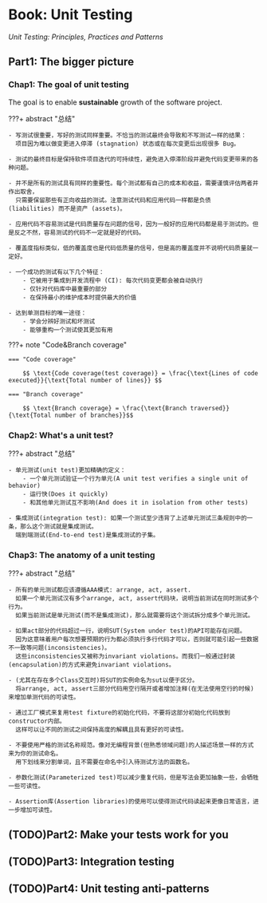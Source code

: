 # Book: Unit Testing

*Unit Testing: Principles, Practices and Patterns*

## Part1: The bigger picture

### Chap1: The goal of unit testing

The goal is to enable **sustainable** growth of the software project.

???+ abstract "总结"

    - 写测试很重要，写好的测试同样重要。不恰当的测试最终会导致和不写测试一样的结果：
      项目因为难以做变更进入停滞 (stagnation) 状态或在每次变更后出现很多 Bug。

    - 测试的最终目标是保持软件项目迭代的可持续性，避免进入停滞阶段并避免代码变更带来的各种问题。

    - 并不是所有的测试具有同样的重要性。每个测试都有自己的成本和收益，需要谨慎评估两者并作出取舍，
      只需要保留那些有正向收益的测试。注意测试代码和应用代码一样都是负债 (liabilities) 而不是资产 (assets)。

    - 应用代码不容易测试是代码质量存在问题的信号，因为一般好的应用代码都是易于测试的。但是反之不然，容易测试的代码不一定就是好的代码。

    - 覆盖度指标类似，低的覆盖度也是代码低质量的信号，但是高的覆盖度并不说明代码质量就一定好。

    - 一个成功的测试有以下几个特征：
        - 它被用于集成到开发流程中 (CI): 每次代码变更都会被自动执行
        - 仅针对代码库中最重要的部分
        - 在保持最小的维护成本时提供最大的价值

    - 达到单测目标的唯一途径：
        - 学会分辨好测试和坏测试
        - 能够重构一个测试使其更加有用

???+ note "Code&Branch coverage"

    === "Code coverage"

        $$ \text{Code coverage(test coverage)} = \frac{\text{Lines of code executed}}{\text{Total number of lines}} $$

    === "Branch coverage"

        $$ \text{Branch coverage} = \frac{\text{Branch traversed}}{\text{Total number of branches}}$$

### Chap2: What's a unit test?

???+ abstract "总结"

    - 单元测试(unit test)更加精确的定义：
        - 一个单元测试验证一个行为单元(A unit test verifies a single unit of behavior)
        - 运行快(Does it quickly)
        - 和其他单元测试互不影响(And does it in isolation from other tests)

    - 集成测试(integration test): 如果一个测试至少违背了上述单元测试三条规则中的一条，那么这个测试就是集成测试。
      端到端测试(End-to-end test)是集成测试的子集。


### Chap3: The anatomy of a unit testing

???+ abstract "总结"

    - 所有的单元测试都应该遵循AAA模式: arrange, act, assert.
      如果一个单元测试汉有多个arrange, act, assert代码块，说明当前测试在同时测试多个行为。
      如果当前测试是单元测试(而不是集成测试)，那么就需要将这个测试拆分成多个单元测试。

    - 如果act部分的代码超过一行，说明SUT(System under test)的API可能存在问题。
      因为这意味着用户每次想要预期的行为都必须执行多行代码才可以，否则就可能引起一些数据不一致等问题(inconsistencies)。
      这些inconsistencies又被称为invariant violations。而我们一般通过封装(encapsulation)的方式来避免invariant violations。

    - (尤其在存在多个Class交互时)将SUT的实例命名为sut以便于区分。
      将arrange, act, assert三部分代码用空行隔开或者增加注释(在无法使用空行的时候)来增加单测代码的可读性。

    - 通过工厂模式来复用test fixture的初始化代码，不要将这部分初始化代码放到constructor内部。
      这样可以让不同的测试之间保持高度的解耦且具有更好的可读性。

    - 不要使用严格的测试名称规范。像对无编程背景(但熟悉领域问题)的人描述场景一样的方式来为你的测试命名。
      用下划线来分割单词，且不需要在命名中引入待测试方法的函数名。

    - 参数化测试(Parameterized test)可以减少重复代码，但是写法会更加抽象一些，会牺牲一些可读性。

    - Assertion库(Assertion libraries)的使用可以使得测试代码读起来更像日常语言，进一步增加可读性。


## (TODO)Part2: Make your tests work for you


## (TODO)Part3: Integration testing


## (TODO)Part4: Unit testing anti-patterns
